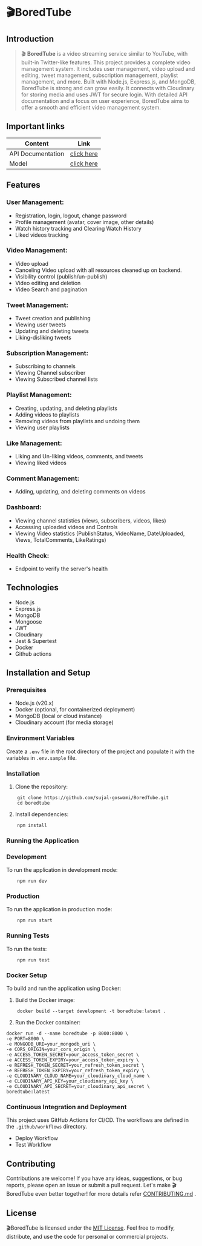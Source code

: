 # 🎬BoredTube
## Introduction

>🎬 **BoredTube** is a video streaming service similar to YouTube, with built-in Twitter-like features. This project provides a complete video management system. It includes user management, video upload and editing, tweet management, subscription management, playlist management, and more. Built with Node.js, Express.js, and MongoDB, BoredTube is strong and can grow easily. It connects with Cloudinary for storing media and uses JWT for secure login. With detailed API documentation and a focus on user experience, BoredTube aims to offer a smooth and efficient video management system.

## Important links
| Content           | Link                                                                             |
| ----------------- | -------------------------------------------------------------------------------- |
| API Documentation | [click here](https://documenter.getpostman.com/view/36524668/2sA3s7ioWe)         |
| Model             | [click here ](https://app.eraser.io/workspace/YtPqZ1VogxGy1jzIDkzj) |

## Features

### User Management:

- Registration, login, logout, change password
- Profile management (avatar, cover image, other details)
- Watch history tracking and Clearing Watch History
- Liked videos tracking

### Video Management:

- Video upload
- Canceling Video upload with all resources cleaned up on backend.
- Visibility control (publish/un-publish)
- Video editing and deletion
- Video Search and pagination

### Tweet Management:

- Tweet creation and publishing
- Viewing user tweets
- Updating and deleting tweets
- Liking-disliking tweets

### Subscription Management:

- Subscribing to channels
- Viewing Channel subscriber
- Viewing Subscribed channel lists

### Playlist Management:

- Creating, updating, and deleting playlists
- Adding videos to playlists
- Removing videos from playlists and undoing them
- Viewing user playlists

### Like Management:

- Liking and Un-liking videos, comments, and tweets
- Viewing liked videos

### Comment Management:

- Adding, updating, and deleting comments on videos

### Dashboard:

- Viewing channel statistics (views, subscribers, videos, likes)
- Accessing uploaded videos and Controls
- Viewing Video statistics (PublishStatus, VideoName, DateUploaded, Views, TotalComments, LikeRatings)

### Health Check:

- Endpoint to verify the server's health

## Technologies

- Node.js
- Express.js
- MongoDB
- Mongoose
- JWT
- Cloudinary
- Jest & Supertest
- Docker
- Github actions

## Installation and Setup

### Prerequisites

- Node.js (v20.x)
- Docker (optional, for containerized deployment)
- MongoDB (local or cloud instance)
- Cloudinary account (for media storage)

### Environment Variables

Create a `.env` file in the root directory of the project and populate it with the variables in `.env.sample` file.

### Installation

1) Clone the repository:

```
    git clone https://github.com/sujal-goswami/BoredTube.git
    cd boredtube
```

2) Install dependencies:

```
    npm install
```

### Running the Application
### Development

To run the application in development mode:
```
    npm run dev
```

### Production

To run the application in production mode:
```
    npm run start
```

### Running Tests
To run the tests:

```
    npm run test
```

### Docker Setup

To build and run the application using Docker:

1) Build the Docker image:

```
    docker build --target development -t boredtube:latest .
```

2) Run the Docker container:

```
docker run -d --name boredtube -p 8000:8000 \
-e PORT=8000 \
-e MONGODB_URI=your_mongodb_uri \
-e CORS_ORIGIN=your_cors_origin \
-e ACCESS_TOKEN_SECRET=your_access_token_secret \
-e ACCESS_TOKEN_EXPIRY=your_access_token_expiry \
-e REFRESH_TOKEN_SECRET=your_refresh_token_secret \
-e REFRESH_TOKEN_EXPIRY=your_refresh_token_expiry \
-e CLOUDINARY_CLOUD_NAME=your_cloudinary_cloud_name \
-e CLOUDINARY_API_KEY=your_cloudinary_api_key \
-e CLOUDINARY_API_SECRET=your_cloudinary_api_secret \
boredtube:latest
```

### Continuous Integration and Deployment

This project uses GitHub Actions for CI/CD. The workflows are defined in the `.github/workflows` directory.

- Deploy Workflow 
- Test Workflow

## Contributing
Contributions are welcome! If you have any ideas, suggestions, or bug reports, please open an issue or submit a pull request. Let's make 🎬BoredTube even better together! for more details refer [CONTRIBUTING.md]() .

## License
🎬BoredTube is licensed under the [MIT License](). Feel free to modify, distribute, and use the code for personal or commercial projects.